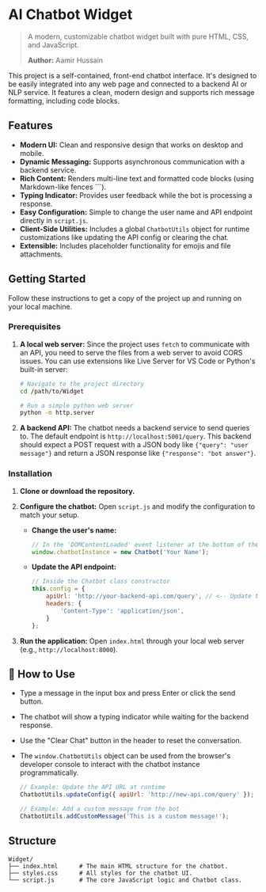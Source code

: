 # AI Chatbot Widget

> A modern, customizable chatbot widget built with pure HTML, CSS, and JavaScript.
>
> **Author:** Aamir Hussain

This project is a self-contained, front-end chatbot interface. It's designed to be easily integrated into any web page and connected to a backend AI or NLP service. It features a clean, modern design and supports rich message formatting, including code blocks.

## Features

*   **Modern UI:** Clean and responsive design that works on desktop and mobile.
*   **Dynamic Messaging:** Supports asynchronous communication with a backend service.
*   **Rich Content:** Renders multi-line text and formatted code blocks (using Markdown-like fences ```).
*   **Typing Indicator:** Provides user feedback while the bot is processing a response.
*   **Easy Configuration:** Simple to change the user name and API endpoint directly in `script.js`.
*   **Client-Side Utilities:** Includes a global `ChatbotUtils` object for runtime customizations like updating the API config or clearing the chat.
*   **Extensible:** Includes placeholder functionality for emojis and file attachments.

## Getting Started

Follow these instructions to get a copy of the project up and running on your local machine.

### Prerequisites

1.  **A local web server:** Since the project uses `fetch` to communicate with an API, you need to serve the files from a web server to avoid CORS issues. You can use extensions like Live Server for VS Code or Python's built-in server:
    ```sh
    # Navigate to the project directory
    cd /path/to/Widget

    # Run a simple python web server
    python -m http.server
    ```

2.  **A backend API:** The chatbot needs a backend service to send queries to. The default endpoint is `http://localhost:5001/query`. This backend should expect a POST request with a JSON body like `{"query": "user message"}` and return a JSON response like `{"response": "bot answer"}`.

### Installation

1.  **Clone or download the repository.**

2.  **Configure the chatbot:**
    Open `script.js` and modify the configuration to match your setup.

    *   **Change the user's name:**
        ```javascript
        // In the 'DOMContentLoaded' event listener at the bottom of the file
        window.chatbotInstance = new Chatbot('Your Name');
        ```

    *   **Update the API endpoint:**
        ```javascript
        // Inside the Chatbot class constructor
        this.config = {
            apiUrl: 'http://your-backend-api.com/query', // <-- Update this URL
            headers: {
                'Content-Type': 'application/json',
            }
        };
        ```

3.  **Run the application:**
    Open `index.html` through your local web server (e.g., `http://localhost:8000`).

## 🔧 How to Use

*   Type a message in the input box and press Enter or click the send button.
*   The chatbot will show a typing indicator while waiting for the backend response.
*   Use the "Clear Chat" button in the header to reset the conversation.
*   The `window.ChatbotUtils` object can be used from the browser's developer console to interact with the chatbot instance programmatically.

    ```javascript
    // Example: Update the API URL at runtime
    ChatbotUtils.updateConfig({ apiUrl: 'http://new-api.com/query' });

    // Example: Add a custom message from the bot
    ChatbotUtils.addCustomMessage('This is a custom message!');
    ```

## Structure

```
Widget/
├── index.html      # The main HTML structure for the chatbot.
├── styles.css      # All styles for the chatbot UI.
└── script.js       # The core JavaScript logic and Chatbot class.
```
